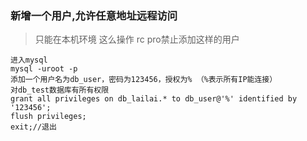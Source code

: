 ### 新增一个用户,允许任意地址远程访问

> 只能在本机环境  这么操作  rc pro禁止添加这样的用户

```
进入mysql
mysql -uroot -p
添加一个用户名为db_user，密码为123456，授权为% （%表示所有IP能连接）
对db_test数据库有所有权限
grant all privileges on db_lailai.* to db_user@'%' identified by '123456';
flush privileges;
exit;//退出


```

